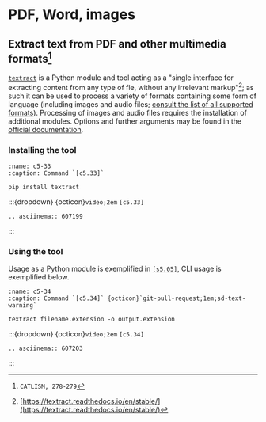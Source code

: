 # PDF, Word, images

## Extract text from PDF and other multimedia formats[^sn1]
[`textract`](https://github.com/deanmalmgren/textract) is a Python module and tool acting as a "single interface for extracting content from any type of fle, without any irrelevant markup"[^sn2]; as such it can be used to process a variety of formats containing some form of language (including images and audio files; [consult the list of all supported formats](https://textract.readthedocs.io/en/stable/#currently-supporting)). Processing of images and audio files requires the installation of additional modules. Options and further arguments may be found in the [official documentation](https://textract.readthedocs.io/en/stable/).

### Installing the tool
```{code-block} bash
:name: c5-33
:caption: Command `[c5.33]`

pip install textract
```

:::{dropdown} {octicon}`video;2em` `[c5.33]`
```{eval-rst}
.. asciinema:: 607199

```
:::

### Using the tool
Usage as a Python module is exemplified in [`[s5.05]`](../data_collection/general_purpose/beautifulsoup.md#s5-05), CLI usage is exemplified below.

```{code-block} bash
:name: c5-34
:caption: Command `[c5.34]` {octicon}`git-pull-request;1em;sd-text-warning`

textract filename.extension -o output.extension
```

:::{dropdown} {octicon}`video;2em` `[c5.34]`
```{eval-rst}
.. asciinema:: 607203

```
:::

[^sn1]: `CATLISM, 278-279`
[^sn2]: [https://textract.readthedocs.io/en/stable/](https://textract.readthedocs.io/en/stable/)